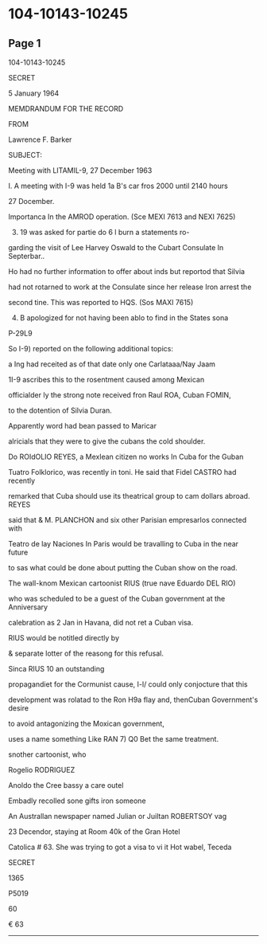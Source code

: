 # 104-10143-10245

## Page 1

104-10143-10245

SECRET

5 January 1964

MEMDRANDUM FOR THE RECORD

FROM

Lawrence F. Barker

SUBJECT:

Meeting with LITAMIL-9, 27 December 1963

I. A meeting with I-9 was held 1a B's car fros 2000 until 2140 hours

27 Docember.

Importanca In the AMROD operation. (Sce MEXI 7613 and NEXI 7625)

3. 19 was asked for partie do 6 l burn a statements ro-

garding the visit of Lee Harvey Oswald to the Cubart Consulate In Septerbar..

Ho had no further information to offer about inds but reportod that Silvia

had not rotarned to work at the Consulate since her release Iron arrest the

second tine. This was reported to HQS. (Sos MAXI 7615)

4. B apologized for not having been ablo to find in the States sona

P-29L9

So I-9) reported on the following additional topics:

a Ing had receited as of that date only one Carlataaa/Nay Jaam

1I-9 ascribes this to the rosentment caused among Mexican

officialder ly the strong note received fron Raul ROA, Cuban FOMIN,

to the dotention of Silvia Duran.

Apparently word had bean passed to Maricar

alricials that they were to give the cubans the cold shoulder.

Do ROIdOLIO REYES, a Mexlean citizen no works In Cuba for the Guban

Tuatro Folklorico, was recently in toni. He said that Fidel CASTRO had recently

remarked that Cuba should use its theatrical group to cam dollars abroad. REYES

said that & M. PLANCHON and six other Parisian empresarlos connected with

Teatro de lay Naciones In Paris would be travalling to Cuba in the near future

to sas what could be done about putting the Cuban show on the road.

The wall-knom Mexican cartoonist RIUS (true nave Eduardo DEL RIO)

who was scheduled to be a guest of the Cuban government at the Anniversary

calebration as 2 Jan in Havana, did not ret a Cuban visa.

RIUS would be notitled directly by

& separate lotter of the reasong for this refusal.

Sinca RIUS 10 an outstanding

propagandiet for the Cormunist cause, I-l/ could only conjocture that this

development was rolatad to the Ron H9a flay and, thenCuban Government's desire

to avoid antagonizing the Moxican government,

uses a name something Like RAN 7) Q0 Bet the same treatment.

snother cartoonist, who

Rogelio RODRIGUEZ

Anoldo the Cree bassy a care outel

Embadly recolled sone gifts iron someone

An Australlan newspaper named Julian or Juiltan ROBERTSOY vag

23 Decendor, staying at Room 40k of the Gran Hotel

Catolica # 63. She was trying to got a visa to vi it Hot wabel, Teceda

SECRET

1365

P5019

60

€ 63

---

